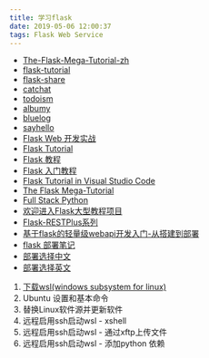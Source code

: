 ```yaml
---
title: 学习flask
date: 2019-05-06 12:00:37  
tags: Flask Web Service  
---
```


- [The-Flask-Mega-Tutorial-zh](https://github.com/luhuisicnu/The-Flask-Mega-Tutorial-zh)
- [flask-tutorial](https://github.com/greyli/flask-tutorial)
- [flask-share](https://github.com/greyli/catchat)
- [catchat](https://github.com/greyli/flask-share)
- [todoism](https://github.com/greyli/todoism)
- [albumy](https://github.com/greyli/albumy)
- [bluelog](https://github.com/greyli/bluelog)
- [sayhello](https://github.com/greyli/sayhello)
- [Flask Web 开发实战](https://github.com/greyli/helloflask)
- [Flask Tutorial](https://www.tutorialspoint.com/flask/index.htm)
- [Flask 教程](https://www.oschina.net/translate/the-flask-mega-tutorial-part-iii-web-forms)
- [Flask 入门教程](https://read.helloflask.com/)
- [Flask Tutorial in Visual Studio Code](https://code.visualstudio.com/docs/python/tutorial-flask)
- [The Flask Mega-Tutorial](https://blog.miguelgrinberg.com/post/the-flask-mega-tutorial-part-i-hello-world)
- [Full Stack Python](https://www.fullstackpython.com/flask.html)
- [欢迎进入Flask大型教程项目](http://www.pythondoc.com/flask-mega-tutorial/templates.html)
- [Flask-RESTPlus系列](https://www.cnblogs.com/leejack/p/9162367.html)
- [基于flask的轻量级webapi开发入门-从搭建到部署](https://www.cnblogs.com/ihappycat/p/10368386.html)
- [flask 部署笔记](https://www.jianshu.com/p/80da00b02b7e) 
- [部署选择中文](http://docs.jinkan.org/docs/flask/deploying/index.html#deployment) 
- [部署选择英文](http://flask.pocoo.org/docs/1.0/deploying/)



1. [下载wsl(windows subsystem for linux)](https://sspai.com/post/43813)
2. Ubuntu 设置和基本命令
3. 替换Linux软件源并更新软件
4. 远程启用ssh启动wsl - xshell
5. 远程启用ssh启动wsl - 通过xftp上传文件
6. 远程启用ssh启动wsl - 添加python 依赖


